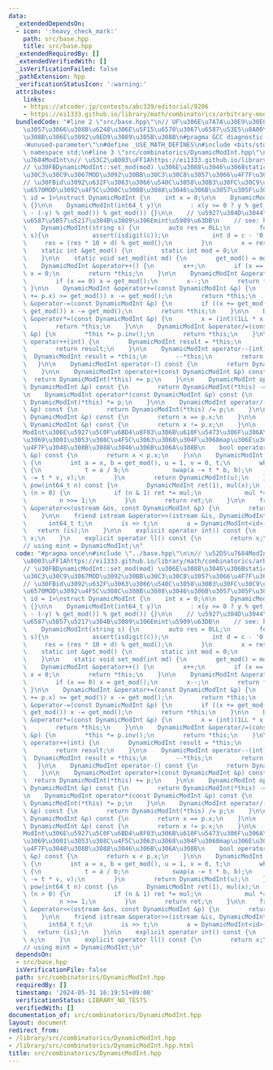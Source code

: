 ```yaml
---
data:
  _extendedDependsOn:
  - icon: ':heavy_check_mark:'
    path: src/base.hpp
    title: src/base.hpp
  _extendedRequiredBy: []
  _extendedVerifiedWith: []
  _isVerificationFailed: false
  _pathExtension: hpp
  _verificationStatusIcon: ':warning:'
  attributes:
    links:
    - https://atcoder.jp/contests/abc339/editorial/9206
    - https://ei1333.github.io/library/math/combinatorics/arbitrary-mod-int.cpp
  bundledCode: "#line 2 \"src/base.hpp\"\n// UF\u306E\u7A7A\u30E9\u30E0\u30C0\u6E21\
    \u3057\u3066\u308B\u6240\u306E\u5F15\u6570\u3067\u6587\u53E5\u8A00\u308F\u308C\
    \u308B\u306E\u3092\u9ED9\u3089\u305B\u308B\n#pragma GCC diagnostic ignored \"\
    -Wunused-parameter\"\n#define _USE_MATH_DEFINES\n#include <bits/stdc++.h>\nusing\
    \ namespace std;\n#line 3 \"src/combinatorics/DynamicModInt.hpp\"\n\n// \u52D5\
    \u7684ModInt\n// \u53C2\u8003\uFF1Ahttps://ei1333.github.io/library/math/combinatorics/arbitrary-mod-int.cpp\n\
    // \u30FBDynamicModInt::set_mod(mod) \u306E\u3088\u3046\u306Bstatic\u30E1\u30BD\
    \u30C3\u30C9\u3067MOD\u3092\u30BB\u30C3\u30C8\u3057\u3066\u4F7F\u3046\u3002\n\
    // \u30FBid\u3092\u632F\u3063\u3066\u540C\u3058\u30B3\u30FC\u30C9\u5185\u3067\u8907\
    \u6570MOD\u3092\u4F5C\u308C\u308B\u3088\u3046\u306B\u3057\u305F\u3002\ntemplate<int\
    \ id = 1>\nstruct DynamicModInt {\n    int x = 0;\n\n    DynamicModInt() : x(0)\
    \ {}\n\n    DynamicModInt(int64_t y)\n        : x(y >= 0 ? y % get_mod() : (get_mod()\
    \ - (-y) % get_mod()) % get_mod()) {}\n\n    // \u5927\u304D\u3044\u6570\u5B57\
    \u6587\u5B57\u5217\u304B\u3089\u306Emint\u5909\u63DB\n    // see: https://atcoder.jp/contests/abc339/editorial/9206\n\
    \    DynamicModInt(string s) {\n        auto res = 0LL;\n        for(auto &c :\
    \ s){\n            assert(isdigit(c));\n            int d = c - '0';\n       \
    \     res = (res * 10 + d) % get_mod();\n        }\n        x = res;\n    }\n\n\
    \    static int &get_mod() {\n        static int mod = 0;\n        return mod;\n\
    \    }\n\n    static void set_mod(int md) {\n        get_mod() = md;\n    }\n\n\
    \    DynamicModInt &operator++() {\n        x++;\n        if (x == get_mod())\
    \ x = 0;\n        return *this;\n    }\n\n    DynamicModInt &operator--() {\n\
    \        if (x == 0) x = get_mod();\n        x--;\n        return *this;\n   \
    \ }\n\n    DynamicModInt &operator+=(const DynamicModInt &p) {\n        if ((x\
    \ += p.x) >= get_mod()) x -= get_mod();\n        return *this;\n    }\n\n    DynamicModInt\
    \ &operator-=(const DynamicModInt &p) {\n        if ((x += get_mod() - p.x) >=\
    \ get_mod()) x -= get_mod();\n        return *this;\n    }\n\n    DynamicModInt\
    \ &operator*=(const DynamicModInt &p) {\n        x = (int)(1LL * x * p.x % get_mod());\n\
    \        return *this;\n    }\n\n    DynamicModInt &operator/=(const DynamicModInt\
    \ &p) {\n        *this *= p.inv();\n        return *this;\n    }\n\n    DynamicModInt\
    \ operator++(int) {\n        DynamicModInt result = *this;\n        ++*this;\n\
    \        return result;\n    }\n\n    DynamicModInt operator--(int) {\n      \
    \  DynamicModInt result = *this;\n        --*this;\n        return result;\n \
    \   }\n\n    DynamicModInt operator-() const {\n        return DynamicModInt(-x);\n\
    \    }\n\n    DynamicModInt operator+(const DynamicModInt &p) const {\n      \
    \  return DynamicModInt(*this) += p;\n    }\n\n    DynamicModInt operator-(const\
    \ DynamicModInt &p) const {\n        return DynamicModInt(*this) -= p;\n    }\n\
    \n    DynamicModInt operator*(const DynamicModInt &p) const {\n        return\
    \ DynamicModInt(*this) *= p;\n    }\n\n    DynamicModInt operator/(const DynamicModInt\
    \ &p) const {\n        return DynamicModInt(*this) /= p;\n    }\n\n    bool operator==(const\
    \ DynamicModInt &p) const {\n        return x == p.x;\n    }\n\n    bool operator!=(const\
    \ DynamicModInt &p) const {\n        return x != p.x;\n    }\n\n    // \u203B\
    ModInt\u306E\u5927\u5C0F\u6BD4\u8F03\u306B\u610F\u5473\u306F\u306A\u3044\u3051\
    \u3069\u3001\u3053\u308C\u4F5C\u3063\u3068\u304F\u3068map\u306E\u30AD\u30FC\u306B\
    \u4F7F\u3048\u308B\u3088\u3046\u306B\u306A\u308B\n    bool operator<(const DynamicModInt\
    \ &p) const {\n        return x < p.x;\n    }\n\n    DynamicModInt inv() const\
    \ {\n        int a = x, b = get_mod(), u = 1, v = 0, t;\n        while (b > 0)\
    \ {\n            t = a / b;\n            swap(a -= t * b, b);\n            swap(u\
    \ -= t * v, v);\n        }\n        return DynamicModInt(u);\n    }\n\n    DynamicModInt\
    \ pow(int64_t n) const {\n        DynamicModInt ret(1), mul(x);\n        while\
    \ (n > 0) {\n            if (n & 1) ret *= mul;\n            mul *= mul;\n   \
    \         n >>= 1;\n        }\n        return ret;\n    }\n\n    friend ostream\
    \ &operator<<(ostream &os, const DynamicModInt &p) {\n        return os << p.x;\n\
    \    }\n\n    friend istream &operator>>(istream &is, DynamicModInt &a) {\n  \
    \      int64_t t;\n        is >> t;\n        a = DynamicModInt<id>(t);\n     \
    \   return (is);\n    }\n\n    explicit operator int() const {\n        return\
    \ x;\n    }\n    explicit operator ll() const {\n        return x;\n    }\n};\n\
    // using mint = DynamicModInt;\n"
  code: "#pragma once\n#include \"../base.hpp\"\n\n// \u52D5\u7684ModInt\n// \u53C2\
    \u8003\uFF1Ahttps://ei1333.github.io/library/math/combinatorics/arbitrary-mod-int.cpp\n\
    // \u30FBDynamicModInt::set_mod(mod) \u306E\u3088\u3046\u306Bstatic\u30E1\u30BD\
    \u30C3\u30C9\u3067MOD\u3092\u30BB\u30C3\u30C8\u3057\u3066\u4F7F\u3046\u3002\n\
    // \u30FBid\u3092\u632F\u3063\u3066\u540C\u3058\u30B3\u30FC\u30C9\u5185\u3067\u8907\
    \u6570MOD\u3092\u4F5C\u308C\u308B\u3088\u3046\u306B\u3057\u305F\u3002\ntemplate<int\
    \ id = 1>\nstruct DynamicModInt {\n    int x = 0;\n\n    DynamicModInt() : x(0)\
    \ {}\n\n    DynamicModInt(int64_t y)\n        : x(y >= 0 ? y % get_mod() : (get_mod()\
    \ - (-y) % get_mod()) % get_mod()) {}\n\n    // \u5927\u304D\u3044\u6570\u5B57\
    \u6587\u5B57\u5217\u304B\u3089\u306Emint\u5909\u63DB\n    // see: https://atcoder.jp/contests/abc339/editorial/9206\n\
    \    DynamicModInt(string s) {\n        auto res = 0LL;\n        for(auto &c :\
    \ s){\n            assert(isdigit(c));\n            int d = c - '0';\n       \
    \     res = (res * 10 + d) % get_mod();\n        }\n        x = res;\n    }\n\n\
    \    static int &get_mod() {\n        static int mod = 0;\n        return mod;\n\
    \    }\n\n    static void set_mod(int md) {\n        get_mod() = md;\n    }\n\n\
    \    DynamicModInt &operator++() {\n        x++;\n        if (x == get_mod())\
    \ x = 0;\n        return *this;\n    }\n\n    DynamicModInt &operator--() {\n\
    \        if (x == 0) x = get_mod();\n        x--;\n        return *this;\n   \
    \ }\n\n    DynamicModInt &operator+=(const DynamicModInt &p) {\n        if ((x\
    \ += p.x) >= get_mod()) x -= get_mod();\n        return *this;\n    }\n\n    DynamicModInt\
    \ &operator-=(const DynamicModInt &p) {\n        if ((x += get_mod() - p.x) >=\
    \ get_mod()) x -= get_mod();\n        return *this;\n    }\n\n    DynamicModInt\
    \ &operator*=(const DynamicModInt &p) {\n        x = (int)(1LL * x * p.x % get_mod());\n\
    \        return *this;\n    }\n\n    DynamicModInt &operator/=(const DynamicModInt\
    \ &p) {\n        *this *= p.inv();\n        return *this;\n    }\n\n    DynamicModInt\
    \ operator++(int) {\n        DynamicModInt result = *this;\n        ++*this;\n\
    \        return result;\n    }\n\n    DynamicModInt operator--(int) {\n      \
    \  DynamicModInt result = *this;\n        --*this;\n        return result;\n \
    \   }\n\n    DynamicModInt operator-() const {\n        return DynamicModInt(-x);\n\
    \    }\n\n    DynamicModInt operator+(const DynamicModInt &p) const {\n      \
    \  return DynamicModInt(*this) += p;\n    }\n\n    DynamicModInt operator-(const\
    \ DynamicModInt &p) const {\n        return DynamicModInt(*this) -= p;\n    }\n\
    \n    DynamicModInt operator*(const DynamicModInt &p) const {\n        return\
    \ DynamicModInt(*this) *= p;\n    }\n\n    DynamicModInt operator/(const DynamicModInt\
    \ &p) const {\n        return DynamicModInt(*this) /= p;\n    }\n\n    bool operator==(const\
    \ DynamicModInt &p) const {\n        return x == p.x;\n    }\n\n    bool operator!=(const\
    \ DynamicModInt &p) const {\n        return x != p.x;\n    }\n\n    // \u203B\
    ModInt\u306E\u5927\u5C0F\u6BD4\u8F03\u306B\u610F\u5473\u306F\u306A\u3044\u3051\
    \u3069\u3001\u3053\u308C\u4F5C\u3063\u3068\u304F\u3068map\u306E\u30AD\u30FC\u306B\
    \u4F7F\u3048\u308B\u3088\u3046\u306B\u306A\u308B\n    bool operator<(const DynamicModInt\
    \ &p) const {\n        return x < p.x;\n    }\n\n    DynamicModInt inv() const\
    \ {\n        int a = x, b = get_mod(), u = 1, v = 0, t;\n        while (b > 0)\
    \ {\n            t = a / b;\n            swap(a -= t * b, b);\n            swap(u\
    \ -= t * v, v);\n        }\n        return DynamicModInt(u);\n    }\n\n    DynamicModInt\
    \ pow(int64_t n) const {\n        DynamicModInt ret(1), mul(x);\n        while\
    \ (n > 0) {\n            if (n & 1) ret *= mul;\n            mul *= mul;\n   \
    \         n >>= 1;\n        }\n        return ret;\n    }\n\n    friend ostream\
    \ &operator<<(ostream &os, const DynamicModInt &p) {\n        return os << p.x;\n\
    \    }\n\n    friend istream &operator>>(istream &is, DynamicModInt &a) {\n  \
    \      int64_t t;\n        is >> t;\n        a = DynamicModInt<id>(t);\n     \
    \   return (is);\n    }\n\n    explicit operator int() const {\n        return\
    \ x;\n    }\n    explicit operator ll() const {\n        return x;\n    }\n};\n\
    // using mint = DynamicModInt;\n"
  dependsOn:
  - src/base.hpp
  isVerificationFile: false
  path: src/combinatorics/DynamicModInt.hpp
  requiredBy: []
  timestamp: '2024-05-31 16:19:51+09:00'
  verificationStatus: LIBRARY_NO_TESTS
  verifiedWith: []
documentation_of: src/combinatorics/DynamicModInt.hpp
layout: document
redirect_from:
- /library/src/combinatorics/DynamicModInt.hpp
- /library/src/combinatorics/DynamicModInt.hpp.html
title: src/combinatorics/DynamicModInt.hpp
---
```

